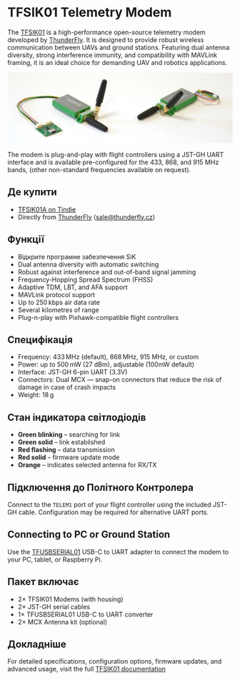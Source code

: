 # TFSIK01 Telemetry Modem

The [TFSIK01](https://docs.thunderfly.cz/avionics/TFSIK01/) is a high-performance open-source telemetry modem developed by [ThunderFly](https://www.thunderfly.cz/).
It is designed to provide robust wireless communication between UAVs and ground stations.
Featuring dual antenna diversity, strong interference immunity, and compatibility with MAVLink framing, it is an ideal choice for demanding UAV and robotics applications.

![TFSIK01 pair with USB-C converter](../../assets/hardware/telemetry/thunderly_tfsik01_pair.jpg)

The modem is plug-and-play with flight controllers using a JST-GH UART interface and is available pre-configured for the 433, 868, and 915 MHz bands, (other non-standard frequencies available on request).

## Де купити

- [TFSIK01A on Tindie](https://www.tindie.com/products/thunderfly/tfsik01-high-performance-uav-telemetry-modem/)
- Directly from [ThunderFly](https://www.thunderfly.cz/contact-us.html) ([sale@thunderfly.cz](mailto:sale@thunderfly.cz))

## Функції

- Відкрите програмне забезпечення SiK
- Dual antenna diversity with automatic switching
- Robust against interference and out-of-band signal jamming
- Frequency-Hopping Spread Spectrum (FHSS)
- Adaptive TDM, LBT, and AFA support
- MAVLink protocol support
- Up to 250 kbps air data rate
- Several kilometres of range
- Plug-n-play with Pixhawk-compatible flight controllers

## Специфікація

- Frequency: 433 MHz (default), 868 MHz, 915 MHz, or custom
- Power: up to 500 mW (27 dBm), adjustable (100mW default)
- Interface: JST-GH 6-pin UART (3.3V)
- Connectors: Dual MCX — snap-on connectors that reduce the risk of damage in case of crash impacts
- Weight: 18 g

## Стан індикатора світлодіодів

- **Green blinking** – searching for link
- **Green solid** – link established
- **Red flashing** – data transmission
- **Red solid** – firmware update mode
- **Orange** – indicates selected antenna for RX/TX

## Підключення до Політного Контролера

Connect to the `TELEM1` port of your flight controller using the included JST-GH cable.
Configuration may be required for alternative UART ports.

## Connecting to PC or Ground Station

Use the [TFUSBSERIAL01](https://docs.thunderfly.cz/avionics/TFUSBSERIAL01/) USB-C to UART adapter to connect the modem to your PC, tablet, or Raspberry Pi.

## Пакет включає

- 2× TFSIK01 Modems (with housing)
- 2× JST-GH serial cables
- 1× TFUSBSERIAL01 USB-C to UART converter
- 2× MCX Antenna kit (optional)

## Докладніше

For detailed specifications, configuration options, firmware updates, and advanced usage, visit the full [TFSIK01 documentation](https://docs.thunderfly.cz/avionics/TFSIK01/)
